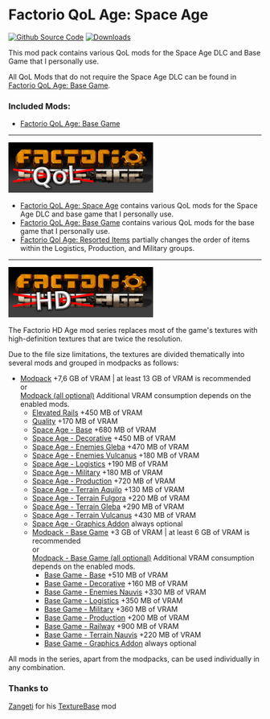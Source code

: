 # Factorio QoL Age: Space Age

[![Github Source Code](https://img.shields.io/badge/GitHub-Source%20Code-blue)](https://github.com/Ingo-Igel/factorio_qol_age_space_age) [![Downloads](https://img.shields.io/badge/dynamic/json?color=orange&label=Factorio%20Mod%20Portal&query=downloads_count&suffix=%20downloads&url=https%3A%2F%2Fmods.factorio.com%2Fapi%2Fmods%2Ffactorio_qol_age_space_age)](https://mods.factorio.com/mod/factorio_qol_age_space_age)

This mod pack contains various QoL mods for the Space Age DLC and Base Game that I personally use.

All QoL Mods that do not require the Space Age DLC can be found in [Factorio QoL Age: Base Game](https://mods.factorio.com/mod/factorio_qol_age_base_game).

### Included Mods:

- [Factorio QoL Age: Base Game](https://mods.factorio.com/mod/factorio_qol_age_base_game)


___
![Factorio QoL Age Mods](https://github.com/Ingo-Igel/factorio_qol_age_space_age/blob/main/.gitgallery/Factorio_QoL_Age_Logo.png?raw=true)

- [Factorio QoL Age: Space Age](https://mods.factorio.com/mod/factorio_qol_age_space_age)
contains various QoL mods for the Space Age DLC and base game that I personally use.
- [Factorio QoL Age: Base Game](https://mods.factorio.com/mod/factorio_qol_age_base_game)
contains various QoL mods for the base game that I personally use.
- [Factorio Qol Age: Resorted Items](https://mods.factorio.com/mod/factorio_qol_age_resorted_items)
partially changes the order of items within the Logistics, Production, and Military groups.


___
![Factorio HD Age Mods](https://github.com/Ingo-Igel/factorio_hd_age_modpack/blob/main/.gitgallery/Factorio_HD_Age_Logo.png?raw=true)

The Factorio HD Age mod series replaces most of the game's textures with high-definition textures that are twice the resolution.

Due to the file size limitations, the textures are divided thematically into several mods and grouped in modpacks as follows:

- [Modpack](https://mods.factorio.com/mod/factorio_hd_age_modpack) +7,6 GB of VRAM | at least 13 GB of VRAM is recommended  
or  
[Modpack (all optional)](https://mods.factorio.com/mod/factorio_hd_age_modpack_optional) Additional VRAM consumption depends on the enabled mods.
	- [Elevated Rails](https://mods.factorio.com/mod/factorio_hd_age_elevated_rails) +450 MB of VRAM
	- [Quality](https://mods.factorio.com/mod/factorio_hd_age_quality) +170 MB of VRAM
	- [Space Age - Base](https://mods.factorio.com/mod/factorio_hd_age_space_age_base) +680 MB of VRAM
	- [Space Age - Decorative](https://mods.factorio.com/mod/factorio_hd_age_space_age_decorative) +450 MB of VRAM
	- [Space Age - Enemies Gleba](https://mods.factorio.com/mod/factorio_hd_age_space_age_enemies_gleba) +470 MB of VRAM
	- [Space Age - Enemies Vulcanus](https://mods.factorio.com/mod/factorio_hd_age_space_age_enemies_vulcanus) +180 MB of VRAM
	- [Space Age - Logistics](https://mods.factorio.com/mod/factorio_hd_age_space_age_logistics) +190 MB of VRAM
	- [Space Age - Military](https://mods.factorio.com/mod/factorio_hd_age_space_age_military) +180 MB of VRAM
	- [Space Age - Production](https://mods.factorio.com/mod/factorio_hd_age_space_age_production) +720 MB of VRAM
	- [Space Age - Terrain Aquilo](https://mods.factorio.com/mod/factorio_hd_age_space_age_terrain_aquilo) +130 MB of VRAM
	- [Space Age - Terrain Fulgora](https://mods.factorio.com/mod/factorio_hd_age_space_age_terrain_fulgora) +220 MB of VRAM
	- [Space Age - Terrain Gleba](https://mods.factorio.com/mod/factorio_hd_age_space_age_terrain_gleba) +290 MB of VRAM
	- [Space Age - Terrain Vulcanus](https://mods.factorio.com/mod/factorio_hd_age_space_age_terrain_vulcanus) +430 MB of VRAM
	- [Space Age - Graphics Addon](https://mods.factorio.com/mod/factorio_hd_age_space_age_graphics_addon) always optional
	- [Modpack - Base Game](https://mods.factorio.com/mod/factorio_hd_age_modpack_base_game_only) +3 GB of VRAM | at least 6 GB of VRAM is recommended  
	or  
	[Modpack - Base Game (all optional)](https://mods.factorio.com/mod/factorio_hd_age_modpack_base_game_optional) Additional VRAM consumption depends on the enabled mods.
		- [Base Game - Base](https://mods.factorio.com/mod/factorio_hd_age_base_game_base) +510 MB of VRAM
		- [Base Game - Decorative](https://mods.factorio.com/mod/factorio_hd_age_base_game_decorative) +160 MB of VRAM
		- [Base Game - Enemies Nauvis](https://mods.factorio.com/mod/factorio_hd_age_base_game_enemies_nauvis) +330 MB of VRAM
		- [Base Game - Logistics](https://mods.factorio.com/mod/factorio_hd_age_base_game_logistics) +350 MB of VRAM
		- [Base Game - Military](https://mods.factorio.com/mod/factorio_hd_age_base_game_military) +360 MB of VRAM
		- [Base Game - Production](https://mods.factorio.com/mod/factorio_hd_age_base_game_production) +200 MB of VRAM
		- [Base Game - Railway](https://mods.factorio.com/mod/factorio_hd_age_base_game_railway) +900 MB of VRAM
		- [Base Game - Terrain Nauvis](https://mods.factorio.com/mod/factorio_hd_age_base_game_terrain_nauvis) +220 MB of VRAM
		- [Base Game - Graphics Addon](https://mods.factorio.com/mod/factorio_hd_age_base_game_graphics_addon) always optional

All mods in the series, apart from the modpacks, can be used individually in any combination.

### Thanks to
[Zangeti](https://mods.factorio.com/user/Zangeti) for his [TextureBase](https://mods.factorio.com/mod/texturebase) mod